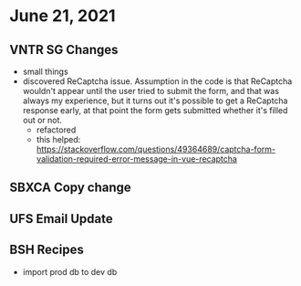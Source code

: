 # June 21, 2021

## VNTR SG Changes
- small things
- discovered ReCaptcha issue. Assumption in the code is that ReCaptcha wouldn't appear until the user tried to submit the form, and that was always my experience, but it turns out it's possible to get a ReCaptcha response early, at that point the form gets submitted whether it's filled out or not.
	- refactored
	- this helped: https://stackoverflow.com/questions/49364689/captcha-form-validation-required-error-message-in-vue-recaptcha

## SBXCA Copy change

## UFS Email Update

## BSH Recipes
- import prod db to dev db
